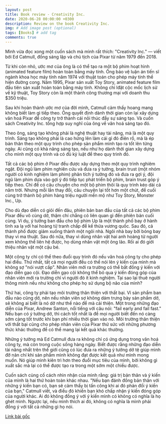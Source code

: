 ```yaml
---
layout: post
title: Book review - Creativity Inc.
date: 2020-06-28 00:00:00 +0300
description: Review on the book Creativity Inc.
img: # Add image post (optional)
tags: [Books] # add tag
comments: true
---
```

Mình vừa đọc xong một cuốn sách mà mình rất thích: "Creativity Inc." — viết bởi Ed Catmull, đồng sáng lập và chủ tịch của Pixar từ năm 1979 đến 2018.

Từ khi còn nhỏ, ước mơ của ông là có thể tạo ra một bộ phim hoạt hình (animated feature film) hoàn toàn bằng máy tính. Ông bảo vệ luận án tiến sĩ ngành khoa học máy tính năm 1974 với thuật toán cho phép máy tính thể hiện đường cong. Năm 1995, Pixar sản xuất Toy Story, animated feature film đầu tiên sản xuất hoàn toàn bằng máy tính. Không chỉ lđặt cộc mốc lịch sử về kỹ thuật, Toy Story còn là một thành công thương mại với doanh thu $350 triệu.

Sau khi hoàn thành ước mơ của đời mình, Catmull cảm thấy hoang mang không biết làm gì tiếp theo. Ông quyết định dành thời gian còn lại xây dựng văn hoá Pixar để công ty trở thành cái nôi thúc đẩy sự sáng tạo. Và cuốn sách Creativity Inc. tổng hợp suy nghĩ của ông về văn hoá sáng tạo đó.

Theo ông, sáng tạo không phải là nghệ thuật hay tài năng, mà là một quy trình. Sáng tạo không phải là cao hứng lên làm cái gì đó điên rồ, mà là ép bản thân theo một quy trình cho phép sản phẩm mình tạo ra tốt lên từng ngày. Ai cũng có khả năng sáng tạo, nếu như họ dành thời gian xây dựng cho mình một quy trình và có đủ kỷ luật để theo quy trình đó.

Tất cả các bộ phim ở Pixar đều được xây dựng theo một quy trình nghiêm ngặt. Đội ngũ làm phim nghiên cứu và đưa ra ý tưởng, brain trust (một nhóm người có kinh nghiệm làm phim) phân tích ý tưởng đó và đưa ra gợi ý, đội ngũ làm phim dựa vào gợi ý đó tiếp tục phát triển bộ phim, brain trust góp ý tiếp theo. Chỉ để có câu chuyện cho một bộ phim thôi là quy trình kéo dài cả năm trời. Nhưng mỗi lần thay đổi, câu chuyện lại tốt hơn một chút, để cuối cùng trở thành bộ phim hàng triệu người mến mộ như Toy Story, Monster Inc., Up.

Cho dù đạo diễn có giỏi đến đâu, phiên bản ban đầu của tất cả các bộ phim Pixar đều vô cùng dở, thậm chí chẳng có liên quan gì đến phiên bản cuối cùng. Ví dụ, ý tưởng ban đầu cho bộ phim Up là một thành phố bay ở hành tinh xa lạ với hai hoàng tử tranh chấp để kế thừa vương quốc. Sau đó, cả thành phố được giảm xuống thành một ngôi nhà. Ngôi nhà bay bởi bóng bay thay vì ma thuật. Sau đó nữa, thay vì dùng nhân vật hai anh hoàng tử người xem không thể liên hệ được, họ dùng nhân vật một ông lão. Rồi ai đó giới thiệu nhân vật một cậu bé.

Một công ty chỉ có thể theo đuổi quy trình đó nếu văn hoá công ty cho phép hai điều. Thứ nhất, tất cả mọi người đều có thể nói lên ý kiến của mình mà không sợ "nói vượt cấp". Nhân viên mới ra trường có thể bất đồng ý kiến với đạo diễn gạo cội. Đạo diễn gạo cội không thể bỏ qua ý kiến đóng góp của nhân viên mới ra trường chỉ vì người đó ít kinh nghiệm. Tại sao lại thuê người thông minh nếu như không cho phép họ sử dụng bộ não của mình?

Thứ hai, công ty phải tạo môi trường thân thiện với thất bại. Vì sản phẩm ban đầu nào cũng dở, nên nếu nhân viên sợ không dám trưng bày sản phẩm dở, sẽ không ai biết là nó dở như thế nào để mà cải thiện. Một trong những đạo diễn của Pixar, Andrew Santon, nổi tiếng với câu nói: "fail early and fail fast." Nếu bạn có ý tưởng dở, thì cách tốt nhất là để mọi người biết đến nó càng sớm càng tốt trước khi bạn phí nhiều thời gian vào nó. Môi trường thân thiện với thất bại cũng cho phép nhân viên của Pixar thử sức với những phương thức khác thường để có thể mang lại kết quả khác thường.

Những ý tưởng mà Ed Catmull đưa ra không chỉ có ứng dụng trong văn hoá công ty, mà còn trong cuộc sống hàng ngày. Biết được rằng những đạo diễn tài năng nhất trên thế giới cũng có lúc đưa ra những ý tưởng dở tệ giúp mình đỡ nản chí khi sản phẩm mình không đạt được kết quả như mình mong muốn. Nó giúp mình kiên trì hơn theo đuổi mục tiêu của mình, bởi không gì xuất sắc mà lại có thể được tạo ra trong một sớm một chiều được.

Cuốn sách củng cố cách nhìn nhận của mình rằng: giá trị bản thân và ý kiến của mình là hai thứ hoàn toàn khác nhau. "Nếu bạn đánh đồng bản thân với những ý kiến bạn có, bạn sẽ cảm thấy bị tấn công khi ai đó phản đối ý kiến của bạn," Catmull viết, và điều đó khiến bạn khó chấp nhận ý kiến đóng góp của người khác. Ai đó không đồng ý với ý kiến mình có không có nghĩa là họ ghét mình. Ngược lại, nếu mình thích ai đó, không có nghĩa là mình phải đồng ý với tất cả những gì họ nói.

[Link bài gốc](https://www.facebook.com/chipiscrazy/posts/3129245150525171)